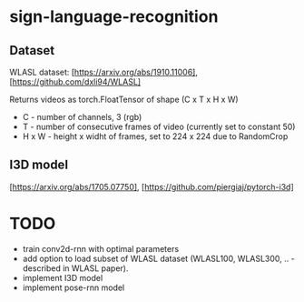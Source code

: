 # sign-language-recognition

## Dataset
WLASL dataset: [https://arxiv.org/abs/1910.11006], [https://github.com/dxli94/WLASL]

Returns videos as torch.FloatTensor of shape (C x T x H x W)
  - C - number of channels, 3 (rgb)
  - T - number of consecutive frames of video (currently set to constant 50)
  - H x W - height x widht of frames, set to 224 x 224 due to RandomCrop
  
## I3D model
[https://arxiv.org/abs/1705.07750], [https://github.com/piergiaj/pytorch-i3d]


# TODO
- train conv2d-rnn with optimal parameters
- add option to load subset of WLASL dataset (WLASL100, WLASL300, .. - described in WLASL paper).
- implement I3D model
- implement pose-rnn model